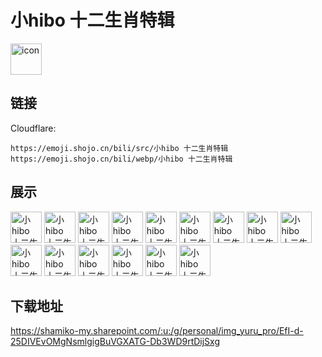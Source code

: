 # 小hibo 十二生肖特辑
<img src="https://emoji.shojo.cn/bili/src/小hibo 十二生肖特辑/icon.png" width="50" height="50" alt="icon">

## 链接
Cloudflare:
```
https://emoji.shojo.cn/bili/src/小hibo 十二生肖特辑
https://emoji.shojo.cn/bili/webp/小hibo 十二生肖特辑
```
## 展示
<img src="https://emoji.shojo.cn/bili/src/小hibo 十二生肖特辑/小hibo 十二生肖特辑-小挠许.png" width="50" height="50" alt="小hibo 十二生肖特辑-小挠许">
<img src="https://emoji.shojo.cn/bili/src/小hibo 十二生肖特辑/小hibo 十二生肖特辑-大籁流.png" width="50" height="50" alt="小hibo 十二生肖特辑-大籁流">
<img src="https://emoji.shojo.cn/bili/src/小hibo 十二生肖特辑/小hibo 十二生肖特辑-小老斧.png" width="50" height="50" alt="小hibo 十二生肖特辑-小老斧">
<img src="https://emoji.shojo.cn/bili/src/小hibo 十二生肖特辑/小hibo 十二生肖特辑-小白去.png" width="50" height="50" alt="小hibo 十二生肖特辑-小白去">
<img src="https://emoji.shojo.cn/bili/src/小hibo 十二生肖特辑/小hibo 十二生肖特辑-大怪秀.png" width="50" height="50" alt="小hibo 十二生肖特辑-大怪秀">
<img src="https://emoji.shojo.cn/bili/src/小hibo 十二生肖特辑/小hibo 十二生肖特辑-大蟒鞋.png" width="50" height="50" alt="小hibo 十二生肖特辑-大蟒鞋">
<img src="https://emoji.shojo.cn/bili/src/小hibo 十二生肖特辑/小hibo 十二生肖特辑-马儿啊.png" width="50" height="50" alt="小hibo 十二生肖特辑-马儿啊">
<img src="https://emoji.shojo.cn/bili/src/小hibo 十二生肖特辑/小hibo 十二生肖特辑-小咩羔.png" width="50" height="50" alt="小hibo 十二生肖特辑-小咩羔">
<img src="https://emoji.shojo.cn/bili/src/小hibo 十二生肖特辑/小hibo 十二生肖特辑-小猴几.png" width="50" height="50" alt="小hibo 十二生肖特辑-小猴几">
<img src="https://emoji.shojo.cn/bili/src/小hibo 十二生肖特辑/小hibo 十二生肖特辑-小腊叽.png" width="50" height="50" alt="小hibo 十二生肖特辑-小腊叽">
<img src="https://emoji.shojo.cn/bili/src/小hibo 十二生肖特辑/小hibo 十二生肖特辑-修狗.png" width="50" height="50" alt="小hibo 十二生肖特辑-修狗">
<img src="https://emoji.shojo.cn/bili/src/小hibo 十二生肖特辑/小hibo 十二生肖特辑-小居居.png" width="50" height="50" alt="小hibo 十二生肖特辑-小居居">
<img src="https://emoji.shojo.cn/bili/src/小hibo 十二生肖特辑/小hibo 十二生肖特辑-ok.png" width="50" height="50" alt="小hibo 十二生肖特辑-ok">
<img src="https://emoji.shojo.cn/bili/src/小hibo 十二生肖特辑/小hibo 十二生肖特辑-熊先森.png" width="50" height="50" alt="小hibo 十二生肖特辑-熊先森">
<img src="https://emoji.shojo.cn/bili/src/小hibo 十二生肖特辑/小hibo 十二生肖特辑-兔宝宝.png" width="50" height="50" alt="小hibo 十二生肖特辑-兔宝宝">

## 下载地址

https://shamiko-my.sharepoint.com/:u:/g/personal/img_yuru_pro/EfI-d-25DIVEvOMgNsmlgigBuVGXATG-Db3WD9rtDijSxg